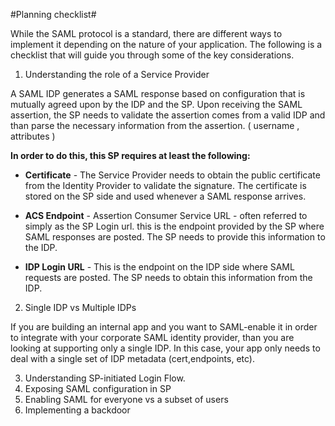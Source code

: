 #Planning checklist#

While the SAML protocol is a standard, there are different ways to implement it depending on the nature of your application. The following is a checklist that will guide you through some of the key considerations. 

1. Understanding the role of a Service Provider

A SAML IDP generates a SAML response based on configuration that is mutually agreed upon by the IDP and the SP. 
Upon receiving the SAML assertion, the SP needs to validate the assertion comes from a valid IDP and than parse the necessary information from the assertion. ( username , attributes )

**In order to do this, this SP requires at least the following:**

- **Certificate** - The Service Provider needs to obtain the public certificate from the Identity Provider to validate the signature. The certificate is stored on the SP side and used whenever a SAML response arrives.

- **ACS Endpoint** - Assertion Consumer Service URL - often referred to simply as the SP Login url. this is the endpoint provided by the SP where SAML responses are posted. The SP needs to provide this information to the IDP.

- **IDP Login URL** - This is the endpoint on the IDP side where SAML requests are posted. The SP needs to obtain this information from the IDP. 

2. Single IDP vs Multiple IDPs

If you are building an internal app and you want to SAML-enable it in order to integrate with your corporate SAML identity provider, than you are looking at supporting only a single IDP. In this case, your app only needs to deal with a single set of IDP metadata (cert,endpoints, etc). 


3. Understanding SP-initiated Login Flow.
4. Exposing SAML configuration in SP
5. Enabling SAML for everyone vs a subset of users
6. Implementing a backdoor
